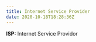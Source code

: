 ```yaml
---
title: Internet Service Provider
date: 2020-10-18T18:28:36Z
---
```


**ISP:** Internet Service Providor
